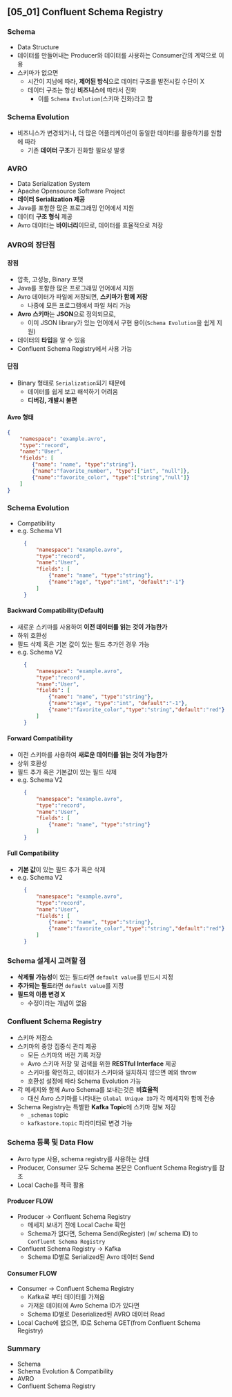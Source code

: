 ## [05_01] Confluent Schema Registry

### Schema
- Data Structure
- 데이터를 만들어내는 Producer와 데이터를 사용하는 Consumer간의 계약으로 이용
- 스키마가 없으면
  - 시간이 지남에 따라, **제어된 방식**으로 데이터 구조를 발전시킬 수단이 X
  - 데이터 구조는 항상 **비즈니스**에 따라서 진화
    - 이를 `Schema Evolution`(스키마 진화)라고 함

### Schema Evolution
- 비즈니스가 변경되거나, 더 많은 어플리케이션이 동일한 데이터를 활용하기를 원함에 따라
  - 기존 **데이터 구조**가 진화할 필요성 발생

### AVRO
- Data Serialization System
- Apache Opensource Software Project
- **데이터 Serialization 제공**
- Java를 포함한 많은 프로그래밍 언어에서 지원
- 데이터 **구조 형식** 제공
- Avro 데이터는 **바이너리**이므로, 데이터를 효율적으로 저장

### AVRO의 장단점

#### 장점
- 압축, 고성능, Binary 포맷
- Java를 포함한 많은 프로그래밍 언어에서 지원
- Avro 데이터가 파일에 저장되면, **스키마가 함께 저장**
  - 나중에 모든 프로그램에서 파일 처리 가능
- **Avro 스키마**는 **JSON**으로 정의되므로,
  - 이미 JSON library가 있는 언어에서 구현 용이(`Schema Evolution`을 쉽게 지원)
- 데이터의 **타입**을 알 수 있음
- Confluent Schema Registry에서 사용 가능

#### 단점
- Binary 형태로 `Serialization`되기 때문에
  - 데이터를 쉽게 보고 해석하기 어려움
  - **디버깅, 개발시 불편**

#### Avro 형태
```json
{
    "namespace": "example.avro",
    "type":"record",
    "name":"User",
    "fields": [
        {"name": "name", "type":"string"},
        {"name":"favorite_number", "type":["int", "null"]},
        {"name":"favorite_color", "type":["string","null"]}
    ]
}
```

### Schema Evolution
- Compatibility
- e.g. Schema V1
  ```json
    {
        "namespace": "example.avro",
        "type":"record",
        "name":"User",
        "fields": [
            {"name": "name", "type":"string"},
            {"name":"age", "type":"int", "default":"-1"}
        ]
    }
  ```

#### Backward Compatibility(Default)
- 새로운 스키마를 사용하여 **이전 데이터를 읽는 것이 가능한가**
- 하위 호환성
- 필드 삭제 혹은 기본 값이 있는 필드 추가인 경우 가능
- e.g. Schema V2
  ```json
    {
        "namespace": "example.avro",
        "type":"record",
        "name":"User",
        "fields": [
            {"name": "name", "type":"string"},
            {"name":"age", "type":"int", "default":"-1"},
            {"name":"favorite_color","type":"string","default":"red"}
        ]
    }
  ```

#### Forward Compatibility
- 이전 스키마를 사용하여 **새로운 데이터를 읽는 것이 가능한가**
- 상위 호환성
- 필드 추가 혹은 기본값이 있는 필드 삭제
- e.g. Schema V2
  ```json
    {
        "namespace": "example.avro",
        "type":"record",
        "name":"User",
        "fields": [
            {"name": "name", "type":"string"}
        ]
    }
  ```

#### Full Compatibility
- **기본 값**이 있는 필드 추가 혹은 삭제
- e.g. Schema V2
  ```json
    {
        "namespace": "example.avro",
        "type":"record",
        "name":"User",
        "fields": [
            {"name": "name", "type":"string"},
            {"name":"favorite_color","type":"string","default":"red"}
        ]
    }
  ```

### Schema 설계시 고려할 점
- **삭제될 가능성**이 있는 필드라면 `default value`를 반드시 지정
- **추가되는 필드**라면 `default value`를 지정
- **필드의 이름 변경 X**
  - 수정이라는 개념이 없음

### Confluent Schema Registry
- 스키마 저장소
- 스키마의 중앙 집중식 관리 제공
  - 모든 스키마의 버전 기록 저장
  - Avro 스키마 저장 및 검색을 위한 **RESTful Interface** 제공
  - 스키마를 확인하고, 데이터가 스키마와 일치하지 않으면 예외 throw
  - 호환성 설정에 따라 Schema Evolution 가능
- 각 메세지와 함께 Avro Schema를 보내는것은 **비효율적**
  - 대신 Avro 스키마를 나타내는 `Global Unique ID`가 각 메세지와 함께 전송
- Schema Registry는 특별한 **Kafka Topic**에 스키마 정보 저장
  - `_schemas` topic
  - `kafkastore.topic` 파라미터로 변경 가능

### Schema 등록 및 Data Flow
- Avro type 사용, schema registry를 사용하는 상태
- Producer, Consumer 모두 Schema 본문은 Confluent Schema Registry를 참조
- Local Cache를 적극 활용

#### Producer FLOW
- Producer -> Confluent Schema Registry
  - 메세지 보내기 전에 Local Cache 확인
  - Schema가 없다면, Schema Send(Register) (w/ schema ID) to `Confluent Schema Registry`
- Confluent Schema Registry -> Kafka
  - Schema ID별로 Serialized된 Avro 데이터 Send

#### Consumer FLOW
- Consumer -> Confluent Schema Registry
  - Kafka로 부터 데이터를 가져옴
  - 가져온 데이터에 Avro Schema ID가 있다면
  - Schema ID별로 Deserialized된 AVRO 데이터 Read
- Local Cache에 없으면, ID로 Schema GET(from Confluent Schema Registry)

### Summary
- Schema
- Schema Evolution & Compatibility
- AVRO
- Confluent Schema Registry